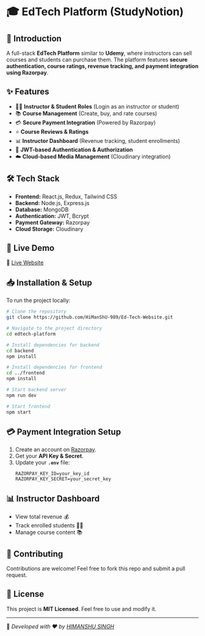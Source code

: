 # 🎓 EdTech Platform (StudyNotion)

## 📌 Introduction
A full-stack **EdTech Platform** similar to **Udemy**, where instructors can sell courses and students can purchase them. The platform features **secure authentication, course ratings, revenue tracking, and payment integration using Razorpay**.

## ✨ Features
- 👩‍🏫 **Instructor & Student Roles** (Login as an instructor or student)
- 📚 **Course Management** (Create, buy, and rate courses)
- 💳 **Secure Payment Integration** (Powered by Razorpay)
- ⭐ **Course Reviews & Ratings**
- 📊 **Instructor Dashboard** (Revenue tracking, student enrollments)
- 🔐 **JWT-based Authentication & Authorization**
- ☁️ **Cloud-based Media Management** (Cloudinary integration)

## 🛠️ Tech Stack
- **Frontend:** React.js, Redux, Tailwind CSS
- **Backend:** Node.js, Express.js
- **Database:** MongoDB
- **Authentication:** JWT, Bcrypt
- **Payment Gateway:** Razorpay
- **Cloud Storage:** Cloudinary

## 🚀 Live Demo
🔗 [Live Website]([https://your-live-demo-url.com](https://edtech-frontend-sujal-kumars-projects.vercel.app/))

## 📥 Installation & Setup
To run the project locally:

```bash
# Clone the repository
git clone https://github.com/HiManShU-989/Ed-Tech-Website.git

# Navigate to the project directory
cd edtech-platform

# Install dependencies for backend
cd backend
npm install

# Install dependencies for frontend
cd ../frontend
npm install

# Start backend server
npm run dev

# Start frontend
npm start
```

## 💳 Payment Integration Setup
1. Create an account on [Razorpay](https://razorpay.com/).
2. Get your **API Key & Secret**.
3. Update your **`.env`** file:
   ```env
   RAZORPAY_KEY_ID=your_key_id
   RAZORPAY_KEY_SECRET=your_secret_key
   ```

## 📊 Instructor Dashboard
- View total revenue 💰
- Track enrolled students 👨‍🎓
- Manage course content 📚

## 🤝 Contributing
Contributions are welcome! Feel free to fork this repo and submit a pull request.

## 📄 License
This project is **MIT Licensed**. Feel free to use and modify it.

---
🚀 *Developed with ❤️ by [HIMANSHU SINGH](https://github.com/HiManShU-989)*


